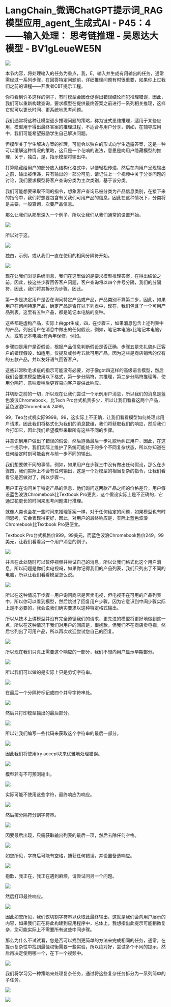# LangChain_微调ChatGPT提示词_RAG模型应用_agent_生成式AI - P45：4——输入处理： 思考链推理 - 吴恩达大模型 - BV1gLeueWE5N

![](img/5722d1aa5b33c2f2c4d999002a9835c0_0.png)

本节内容，将处理输入的任务为重点，我，E，输入并生成有用输出的任务，通常需经过一系列步骤，在回答特定问题前，详细推理问题有时很重要，如果你上过我们之前的课程——开发者CBT提示工程。

你将看到许多这样的例子，有时模型会因仓促得出错误结论而犯推理错误，因此，我们可以重新构建查询，要求模型在提供最终答案之前进行一系列相关推理，这样它就可以更长时间、更系统地思考问题。

我们通常将这种让模型逐步推理问题的策略，称为链式思维推理，适用于某些应用，模型用于得出最终答案的推理过程，不适合与用户分享，例如，在辅导应用中，我们可能希望鼓励学生自己解决问题。

但模型关于学生解决方案的推理，可能会以独白的形式向学生透露答案，这是一种可以缓解这种情况的策略，这只是一个花哨的说法，意思是向用户隐藏模型的推理，关于，独白，是，指示模型将输出中。

打算隐藏给用户的部分放入结构化格式中，以便轻松传递，然后在向用户呈现输出之前，输出被传递，只有输出的一部分可见，请记住上一个视频中关于分类问题的讨论，我们要求模型将客户查询分类为主次类别，基于该分类。

我们可能想要采取不同的指令，想象客户查询已被分类为产品信息类别，在接下来的指令中，我们将想要包含有关我们可用产品的信息，因此在这种情况下，分类将是主要，一般查询，次要产品信息。

那么让我们从那里深入一个例子，所以让我们从我们通常的设置开始。

![](img/5722d1aa5b33c2f2c4d999002a9835c0_2.png)

所以对于这。

![](img/5722d1aa5b33c2f2c4d999002a9835c0_4.png)

独白，示例，或从我们一直在使用的相同分隔符开始。

![](img/5722d1aa5b33c2f2c4d999002a9835c0_6.png)

现在让我们浏览系统消息，我们在这里做的是要求模型推理答案，在得出结论之前，因此，按这些步骤回答客户问题，客户查询将以四个井号分隔，我们的分隔符，因此，我们将其拆分为步骤，因此。

第一步是决定用户是否在询问特定产品或产品，产品类别不算第二步，因此，如果用户在询问特定产品，确定产品是否在以下列表中，现在，我们包含了一个可用产品列表，这里有五种产品，都是笔记本电脑的变种。

这些都是虚构产品，实际上由gpt生成，四，在步骤三，如果消息包含上述列表中的产品，列出用户在消息中做出的任何假设，例如，笔记本电脑x比笔记本电脑y大，或笔记本电脑z有两年保修，例如。

步骤四是用户是否假设，根据产品信息判断假设是否正确，步骤五是先礼貌纠正客户的错误假设，如适用，仅提及或参考五款可用产品，因为这些是商店销售的仅有的五款产品，并以友好语气回答客户。

这些非常吹毛求疵的指示可能没有必要，对于像gbt四这样的高级语言模型，然后我们会要求模型使用以下格式，第一步分隔符，其推理，第二步分隔符推理等，使用分隔符，意味着稍后更容易向客户提供此响应。

并切断之前的一切，所以现在让我们尝试一个示例用户消息，所以我们的消息是蓝色波浪Chromebook，比Tech Pro台式机贵多少，所以让我们看看这两个产品，蓝色波浪Chromebook 2499。

99，Teo台式机实际9999。99，这实际上不正确，让我们看看模型如何处理此用户请求，因此我们将格式化为我们的消息数组，我们将获取我们的响应，然后我们会打印它，因此我们希望模型采取所有这些不同的步骤。

并意识到用户做出了错误的假设，然后遵循最后一步礼貌地纠正用户，因此，在这一个提示中，我们实际上维护了系统可能处于的多个不同复杂状态，所以你知道在任何给定时刻可能会有与前一步不同的输出。

我们想要做不同的事情，例如，如果用户在步骤三中没有做出任何假设，那么在步骤四，我们实际上不会有任何输出，这是一个对模型的相当复杂的指令，让我们看看它是否做对了，所以步骤一。

用户正在询问关于特定产品的信息，他们询问这两款产品之间的价格差异，用户假设蓝色波浪Chromebook比Textbook Pro更贵，这个假设实际上是不正确的，它通过花更长的时间来思考问题进行推理。

就像人类也会花一些时间来推理答案一样，对于任何给定的问题，如果模型也有时间思考，它会表现得更好，因此，对用户的最终响应是，实际上蓝色波浪Chromebook比Textbook Pro更便宜。

Textbook Pro台式机售价999。99美元，而蓝色波浪Chromebook售价249。99美元，让我们看看另一个用户消息的例子。



![](img/5722d1aa5b33c2f2c4d999002a9835c0_8.png)

并且在此处随时可以暂停视频并尝试自己的消息，所以让我们格式化这个用户消息，所以问题是你们卖电视吗，如果你记得我们的产品列表，我们只列出了不同的电脑，所以让我们看看模型怎么说。



![](img/5722d1aa5b33c2f2c4d999002a9835c0_10.png)

所以在这种情况下步骤一用户询问商店是否卖电视，但电视不在可用的产品列表中，所以你可以看到模型，然后跳过了回复用户步骤，因为它意识到中间步骤实际上是不必要的，我会说我们确实要求以这种特定格式输出。

所以从技术上讲模型并没有完全遵循我们的请求，更先进的模型将更好地做到这一点，所以在这种情况下我们对用户的回应是，很抱歉，但我们不在商店卖电视，然后它列出了可用产品，所以再次欢迎尝试您自己的回复。



![](img/5722d1aa5b33c2f2c4d999002a9835c0_12.png)

所以现在我们只真正需要这个响应的一部分，我们不想向用户显示早期部分。

![](img/5722d1aa5b33c2f2c4d999002a9835c0_14.png)

所以我们可以做的是实际上只是剪切字符串。

![](img/5722d1aa5b33c2f2c4d999002a9835c0_16.png)

在最后一个分隔符标记或四个井号字符串处。

![](img/5722d1aa5b33c2f2c4d999002a9835c0_18.png)

然后只打印模型输出的最后部分。

![](img/5722d1aa5b33c2f2c4d999002a9835c0_20.png)

所以让我们编写一些代码来获取这个字符串的最后一部分。

![](img/5722d1aa5b33c2f2c4d999002a9835c0_22.png)

因此我们将使用try accept块来优雅地处理错误。

![](img/5722d1aa5b33c2f2c4d999002a9835c0_24.png)

模型若有不可预测输出。

![](img/5722d1aa5b33c2f2c4d999002a9835c0_26.png)

实际可能不使用这些字符，最终响应为响应。

![](img/5722d1aa5b33c2f2c4d999002a9835c0_28.png)

然后按分隔符分割字符串。

![](img/5722d1aa5b33c2f2c4d999002a9835c0_30.png)

因要最后出现，只需获取输出列表的最后一项，然后去除任何空格。

![](img/5722d1aa5b33c2f2c4d999002a9835c0_32.png)

如您所见，字符后可能有空格，捕获任何错误，并设置备选响应。

![](img/5722d1aa5b33c2f2c4d999002a9835c0_34.png)

抱歉，我正在，我正在遇到麻烦，请尝试问另一个问题。

![](img/5722d1aa5b33c2f2c4d999002a9835c0_36.png)

然后打印最终响应。

![](img/5722d1aa5b33c2f2c4d999002a9835c0_38.png)

因此如您所见，我们仅切割字符串以获取此最终输出，这就是我们会向用户展示的内容，如果我们正在将此构建到应用程序中，总体上，我想指出此提示可能稍微复杂，您可能实际上不需要所有这些中间步骤。

那么为什么不试试看，您是否可以找到更简单的方法来完成相同的任务，通常，在提示复杂性中找到最佳权衡需要一些实验，所以绝对好，尝试多个不同的提示，然后再决定使用哪一个，在下一个视频中。



![](img/5722d1aa5b33c2f2c4d999002a9835c0_40.png)

我们将学习另一种策略来处理复杂任务，通过将这些复杂任务拆分为一系列简单的子任务。

![](img/5722d1aa5b33c2f2c4d999002a9835c0_42.png)

![](img/5722d1aa5b33c2f2c4d999002a9835c0_43.png)